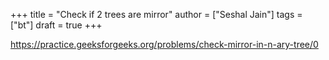 +++
title = "Check if 2 trees are mirror"
author = ["Seshal Jain"]
tags = ["bt"]
draft = true
+++

<https://practice.geeksforgeeks.org/problems/check-mirror-in-n-ary-tree/0>
